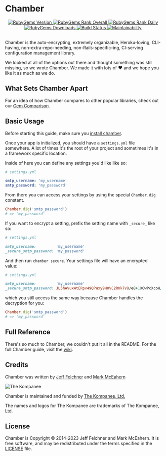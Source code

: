 Chamber
================================================================================

<div align="center">
  <a href="https://rubygems.org/gems/chamber" alt="RubyGems Version">
    <img src="https://img.shields.io/gem/v/chamber.svg?style=flat-square&label=current-version" alt="RubyGems Version" />
  </a>

  <a href="https://rubygems.org/gems/chamber" alt="RubyGems Rank Overall">
    <img src="https://img.shields.io/gem/rt/chamber.svg?style=flat-square&label=total-rank" alt="RubyGems Rank Overall" />
  </a>

  <a href="https://rubygems.org/gems/chamber" alt="RubyGems Rank Daily">
    <img src="https://img.shields.io/gem/rd/chamber.svg?style=flat-square&label=daily-rank" alt="RubyGems Rank Daily" />
  </a>

  <a href="https://rubygems.org/gems/chamber" alt="RubyGems Downloads">
    <img src="https://img.shields.io/gem/dt/chamber.svg?style=flat-square&label=total-downloads" alt="RubyGems Downloads" />
  </a>

  <a href="https://github.com/thekompanee/chamber/actions?query=workflow%3ABuild" alt="Build Status">
    <img src="https://img.shields.io/github/workflow/status/thekompanee/chamber/Build?label=CI&style=flat-square&logo=github" alt="Build Status" />
  </a>

  <a href="#" alt="Maintainability">
    <img src="https://img.shields.io/codeclimate/maintainability/thekompanee/chamber?style=flat-square&label=grade" alt="Maintainability" />
  </a>
</div>

<br>

Chamber is the auto-encrypting, extremely organizable, Heroku-loving,
CLI-having, non-extra-repo-needing, non-Rails-specific-ing, CI-serving
configuration management library.

We looked at all of the options out there and thought something was still
missing, so we wrote Chamber.  We made it with lots of ❤ and we hope you like it
as much as we do.

What Sets Chamber Apart
--------------------------------------------------------------------------------

For an idea of how Chamber compares to other popular libraries, check out our
[Gem Comparison][comparison].

Basic Usage
--------------------------------------------------------------------------------

Before starting this guide, make sure you [install chamber][installation].

Once your app is initialized, you should have a `settings.yml` file somewhere.
A lot of times it's the root of your project and sometimes it's in a framework
specific location.

Inside of here you can define any settings you'd like like so:

```yaml
# settings.yml

smtp_username: 'my_username'
smtp_password: 'my_password'
```

From there you can access your settings by using the special `Chamber.dig`
constant.

```ruby
Chamber.dig('smtp_password')
# => 'my_password'
```

If you want to encrypt a setting, prefix the setting name with `_secure_` like
so:

```ruby
# settings.yml

smtp_username:         'my_username'
_secure_smtp_password: 'my_password'
```

And then run `chamber secure`.  Your settings file will have an encrypted value:

```ruby
# settings.yml

smtp_username:         'my_username'
_secure_smtp_password: JL5hAVux4tERpv49QPWxy9H0VC2Rnk7V8/e8+1XOwPcXcoH/a7Lh253UY/v9m8nI/Onb+ZG9nZ082J4M/BmLa+f7jwMEwufIqbUhUah9eKIW8xcxlppBYpl7JVGf2HJF5TfCN44gMQNgGNzboCQXKqRyeGFm4u772Sg9V2gEx/q7qJ6F4jg7v/cltCFLmJfXA2SHA5Dai4p9L4IvMVVJGm34k5j7KOegNqpVWs2RY99cagjPuzc9VM2XSUsXgqcUJdmH8YtPW8Kqkyg0oYlRh6VQWABlWXwTZz74QjTTjqtqfoELIoFTMBDh+cCvuUTAE5m06LhlqauVrB4UnBsd5g==
```

which you still access the same way because Chamber handles the decryption for
you:

```ruby
Chamber.dig('smtp_password')
# => 'my_password'
```

Full Reference
--------------------------------------------------------------------------------

There's so much to Chamber, we couldn't put it all in the README.  For the full
Chamber guide, visit the [wiki][wiki].

Credits
--------------------------------------------------------------------------------

Chamber was written by [Jeff Felchner][jeff-profile] and
[Mark McEahern][mark-profile]

![The Kompanee][kompanee-logo]

Chamber is maintained and funded by [The Kompanee, Ltd.][kompanee-site]

The names and logos for The Kompanee are trademarks of The Kompanee, Ltd.

License
--------------------------------------------------------------------------------

Chamber is Copyright © 2014-2023 Jeff Felchner and Mark McEahern. It is free
software, and may be redistributed under the terms specified in the
[LICENSE][license] file.

[comparison]:    https://github.com/thekompanee/chamber/wiki/Gem-Comparison
[jeff-profile]:  https://github.com/jfelchner
[kompanee-logo]: https://kompanee-public-assets.s3.amazonaws.com/readmes/kompanee-horizontal-black.png
[kompanee-site]: http://www.thekompanee.com
[license]:       https://github.com/thekompanee/chamber/blob/master/LICENSE.txt
[mark-profile]:  https://github.com/m5rk
[wiki]:          https://github.com/thekompanee/chamber/wiki
[installation]:  https://github.com/thekompanee/chamber/wiki/Installation

